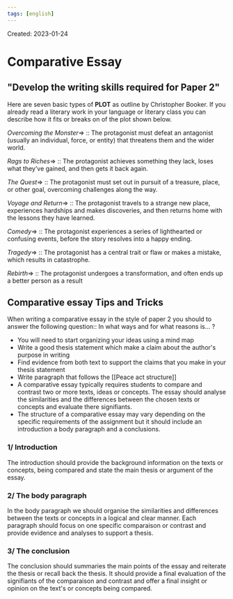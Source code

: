```yaml
---
tags: [english] 
---
```

Created: 2023-01-24

# Comparative Essay
## "Develop the writing skills required for Paper 2"
Here are seven basic types of **PLOT** as outline by Christopher Booker. If you already read a literary work in your language or literary class you can describe how it fits or breaks on of the plot shown below.

*Overcoming the Monster*=> :: The protagonist must defeat an antagonist (usually an individual, force, or entity) that threatens them and the wider world. 
<!--SR:!2023-02-03,8,250-->

*Rags to Riches*=> :: The protagonist achieves something they lack, loses what they’ve gained, and then gets it back again. 
<!--SR:!2023-02-02,7,250-->

*The Quest*=> :: The protagonist must set out in pursuit of a treasure, place, or other goal, overcoming challenges along the way. 
<!--SR:!2023-02-01,6,250-->

*Voyage and Return*=> :: The protagonist travels to a strange new place, experiences hardships and makes discoveries, and then returns home with the lessons they have learned. 
<!--SR:!2023-02-05,10,250-->

*Comedy*=> :: The protagonist experiences a series of lighthearted or confusing events, before the story resolves into a happy ending. 
<!--SR:!2023-02-03,8,250-->

*Tragedy*=> :: The protagonist has a central trait or flaw or makes a mistake, which results in catastrophe. 
<!--SR:!2023-02-02,7,250-->

*Rebirth*=> :: The protagonist undergoes a transformation, and often ends up a better person as a result
<!--SR:!2023-02-04,9,250-->

## Comparative essay Tips and Tricks
When writing a comparative essay in the style of paper 2 you should to answer the following question:: In what ways and for what reasons is… ?
<!--SR:!2023-01-31,2,230-->

- You will need to start organizing your ideas using a mind map
- Write a good thesis statement which make a claim about the author's purpose in writing
- Find evidence from both text to support the claims that you make in your thesis statement
- Write paragraph that follows the [[Peace act structure]]
- A comparative essay typically requires students to compare and contrast two or more texts, ideas or concepts. The essay should analyse the similarities and the differences between the chosen texts or concepts and evaluate there signifiants. 
- The structure of a comparative essay may vary depending on the specific requirements of the assignment but it should include an introduction a body paragraph and a conclusions. 

### 1/ Introduction
The introduction should provide the background information on the texts or concepts, being compared and state the main thesis or argument of the essay.

### 2/ The body paragraph
In the body paragraph we should organise the similarities and differences between the texts or concepts in a logical and clear manner. Each paragraph should focus on one specific comparaison or contrast and provide evidence and analyses to support a thesis. 

### 3/ The conclusion
The conclusion should summaries the main points of the essay and reiterate the thesis or recall back the thesis. It should provide a final evaluation of the signifiants of the comparaison and contrast and offer a final insight or opinion on the text's or concepts being compared. 
